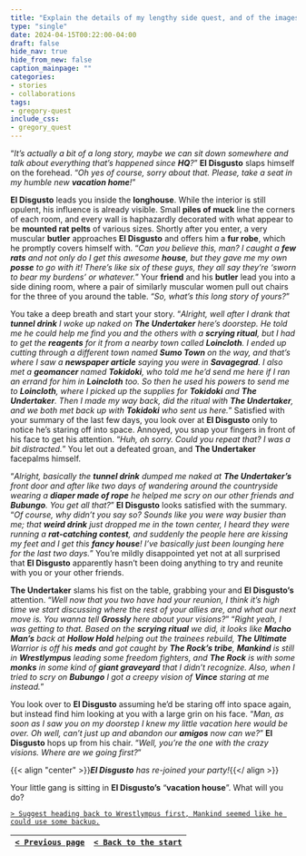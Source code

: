 ```yaml
---
title: "Explain the details of my lengthy side quest, and of the images me and The Undertaker saw in the scrying ritual."
type: "single"
date: 2024-04-15T00:22:00-04:00
draft: false
hide_nav: true
hide_from_new: false
caption_mainpage: ""
categories:
- stories
- collaborations
tags:
- gregory-quest
include_css:
- gregory_quest
---
```


“*It’s actually a bit of a long story, maybe we can sit down somewhere and talk about everything that’s happened since **HQ**?*” **El Disgusto** slaps himself on the forehead. “*Oh yes of course, sorry about that. Please, take a seat in my humble new **vacation home**!*”

**El Disgusto** leads you inside the **longhouse**. While the interior is still opulent, his influence is already visible. Small **piles of muck** line the corners of each room, and every wall is haphazardly decorated with what appear to be **mounted rat pelts** of various sizes. Shortly after you enter, a very muscular **butler** approaches **El Disgusto** and offers him a **fur robe**, which he promptly covers himself with. “*Can you believe this, man? I caught a **few rats** and not only do I get this awesome **house**, but they gave me my own **posse** to go with it! There’s like six of these guys, they all say they’re ‘*sworn to bear my burdens*’ or whatever.*” Your **friend** and his **butler** lead you into a side dining room, where a pair of similarly muscular women pull out chairs for the three of you around the table. “*So, what’s this long story of yours?*”

You take a deep breath and start your story. “*Alright, well after I drank that **tunnel drink** I woke up naked on **The Undertaker** here’s doorstep. He told me he could help me find you and the others with a **scrying ritual**, but I had to get the **reagents** for it from a nearby town called **Loincloth**. I ended up cutting through a different town named **Sumo Town** on the way, and that’s where I saw a **newspaper article** saying you were in **Savagegrad**. I also met a **geomancer** named **Tokidoki**, who told me he’d send me here if I ran an errand for him in **Loincloth** too. So then he used his powers to send me to **Loincloth**, where I picked up the supplies for **Tokidoki** and **The Undertaker**. Then I made my way back, did the ritual with **The Undertaker**, and we both met back up with **Tokidoki** who sent us here.*” Satisfied with your summary of the last few days, you look over at **El Disgusto** only to notice he’s staring off into space. Annoyed, you snap your fingers in front of his face to get his attention. “*Huh, oh sorry. Could you repeat that? I was a bit distracted.*” You let out a defeated groan, and **The Undertaker** facepalms himself.

“*Alright, basically the **tunnel drink** dumped me naked at **The Undertaker’s** front door and after like two days of wandering around the countryside wearing a **diaper made of rope** he helped me scry on our other friends and **Bubungo**. You get all that?*” **El Disgusto** looks satisfied with the summary. “*Of course, why didn’t you say so? Sounds like you were way busier than me; that **weird drink** just dropped me in the town center, I heard they were running a **rat-catching contest**, and suddenly the people here are kissing my feet and I get this **fancy house**! I’ve basically just been lounging here for the last two days.*” You’re mildly disappointed yet not at all surprised that **El Disgusto** apparently hasn’t been doing anything to try and reunite with you or your other friends.

**The Undertaker** slams his fist on the table, grabbing your and **El Disgusto’s** attention. “*Well now that you two have had your reunion, I think it’s high time we start discussing where the rest of your allies are, and what our next move is. You wanna tell **Grossly** here about your visions?*” “*Right yeah, I was getting to that. Based on the **scrying ritual** we did, it looks like **Macho Man’s** back at **Hollow Hold** helping out the trainees rebuild, **The Ultimate** Warrior is off his **meds** and got caught by **The Rock’s tribe**, **Mankind** is still in **Wrestlympus** leading some freedom fighters, and **The Rock** is with some **monks** in some kind of **giant graveyard** that I didn’t recognize. Also, when I tried to scry on **Bubungo** I got a creepy vision of **Vince** staring at me instead.*” 

You look over to **El Disgusto** assuming he’d be staring off into space again, but instead find him looking at you with a large grin on his face. “*Man, as soon as I saw you on my doorstep I knew my little vacation here would be over. Oh well, can’t just up and abandon our **amigos** now can we?*” **El Disgusto** hops up from his chair. “*Well, you’re the one with the crazy visions. Where are we going first?*”

{{< align "center" >}}***El Disgusto** has re-joined your party!*{{</ align >}}

Your little gang is sitting in **El Disgusto’s** “**vacation house**”. What will you do?

[``> Suggest heading back to Wrestlympus first, Mankind seemed like he could use some backup.``](../97)

|[``< Previous page``](../95)|[``< Back to the start``](../)|
|---|---|